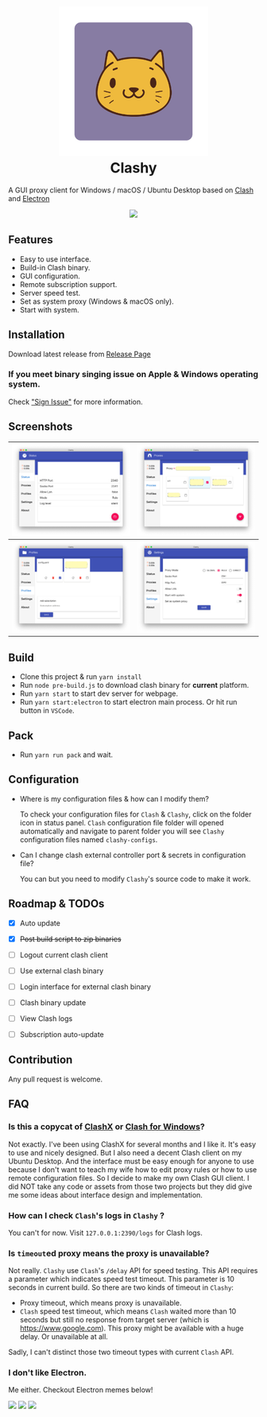 <h1 align="center">
  <img src="./docs/icon.png" alt="Clash" width="300">
  <br>
  Clashy
  <br>
</h1>

A GUI proxy client for Windows / macOS / Ubuntu Desktop based on [Clash](https://github.com/Dreamacro/clash) and [Electron](https://electronjs.org/)

<div align="center">
<a href="https://travis-ci.org/SpongeNobody/Clashy">
<img src="https://api.travis-ci.org/SpongeNobody/Clashy.svg?branch=master" width="80" />
</a>
</div>

## Features

- Easy to use interface.
- Build-in Clash binary.
- GUI configuration.
- Remote subscription support.
- Server speed test.
- Set as system proxy (Windows & macOS only).
- Start with system.

## Installation
Download latest release from [Release Page](https://github.com/SpongeNobody/Clashy/releases)

### If you meet binary singing issue on Apple & Windows operating system.
Check ["Sign Issue"](https://github.com/SpongeNobody/Clashy/blob/master/SignIssue.md) for more information.



## Screenshots

| ![status](./docs/status.png)   | ![proxies](./docs/proxies.png)   |
| ------------------------------------------------------- | --------------------------------------------------------- |
| ![profile](./docs/profile.png) | ![settings](./docs/settings.png) |




## Build

- Clone this project & run `yarn install`
- Run `node pre-build.js` to download clash binary for **current** platform.
- Run `yarn start` to start dev server for webpage.
- Run `yarn start:electron` to start electron main process. Or hit run button in `VSCode`.

## Pack
- Run `yarn run pack` and wait.


## Configuration

- Where is my configuration files & how can I modify them?

  To check your configuration files for `Clash` & `Clashy`, click on the folder icon in status panel. `Clash` configuration file folder will opened automatically and navigate to parent folder you will see  `Clashy` configuration files named `clashy-configs`.

- Can I change clash external controller port & secrets in configuration file?

  You can but you need to modify `Clashy`'s source code to make it work.

## Roadmap & TODOs

- [x] Auto update
- [x] ~~Post build script to zip binaries~~
- [ ] Logout current clash client
- [ ] Use external clash binary
- [ ] Login interface for external clash binary
- [ ] Clash binary update
- [ ] View Clash logs
- [ ] Subscription auto-update


## Contribution
Any pull request is welcome.

## FAQ

### Is this a copycat of [ClashX](https://github.com/yichengchen/clashX) or [Clash for Windows](https://github.com/Fndroid/clash_for_windows_pkg)?

Not exactly. I've been using ClashX for several months and I like it. It's easy to use and nicely designed. But I also need a decent Clash client on my Ubuntu Desktop. And the interface must be easy enough for anyone to use because I don't want to teach my wife how to edit proxy rules or how to use remote configuration files. So I decide to make my own Clash GUI client. I did NOT take any code or assets from those two projects but they did give me some ideas about interface design and implementation.

### How can I check `Clash`'s logs in `Clashy` ?
You can't for now. Visit `127.0.0.1:2390/logs` for Clash logs.

### Is `timeout`ed proxy means the proxy is unavailable?

Not really. `Clashy` use `Clash`'s `/delay` API for speed testing. This API requires a parameter which indicates speed test timeout. This parameter is 10 seconds in current build. So there are two kinds of timeout in `Clashy`:
* Proxy timeout, which means proxy is unavailable.
* `Clash` speed test timeout, which means `Clash` waited more than 10 seconds but still no response from target server (which is https://www.google.com). This proxy might be available with a huge delay. Or unavailable at all.

Sadly, I can't distinct those two timeout types with current `Clash` API.


### I don't like Electron.
Me either. Checkout Electron memes below!

<div width="100%">
  <img src="https://i.imgur.com/e2zUaPq.png" width="300" />
  <img src="https://i.imgur.com/Hxy2XXC.jpg" width="300" />
  <img src="https://i.imgur.com/DuwkjfZ.png" width="300" />
</div>

